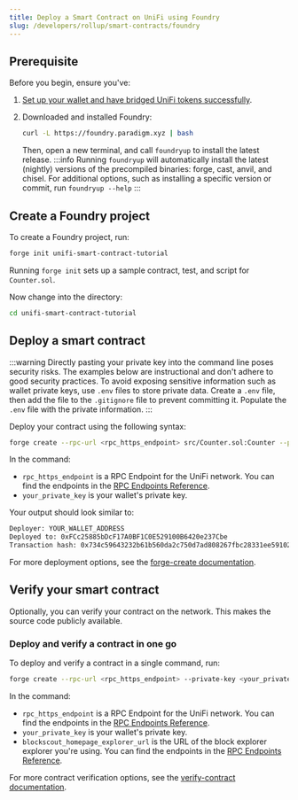 ```yaml
---
title: Deploy a Smart Contract on UniFi using Foundry
slug: /developers/rollup/smart-contracts/foundry
---
```


## Prerequisite

Before you begin, ensure you've:

1. [Set up your wallet and have bridged UniFi tokens successfully](../../../move-funds.md).
2. Downloaded and installed Foundry:

   ```bash
   curl -L https://foundry.paradigm.xyz | bash
   ```

   Then, open a new terminal, and call `foundryup` to install the latest release.
   :::info
   Running `foundryup` will automatically install the latest (nightly) versions of the precompiled binaries: forge, 
   cast, anvil, and chisel. For additional options, such as installing a specific version or commit, run `foundryup --help`
   :::

## Create a Foundry project

To create a Foundry project, run:

```bash
forge init unifi-smart-contract-tutorial
```

Running `forge init` sets up a sample contract, test, and script for `Counter.sol`.

Now change into the directory:

```bash
cd unifi-smart-contract-tutorial
```

## Deploy a smart contract

:::warning
Directly pasting your private key into the command line poses security risks. The examples below are instructional 
and don't adhere to good security practices. To avoid exposing sensitive information such as wallet private keys, 
use `.env` files to store private data. Create a `.env` file, then add the file to the `.gitignore` file to 
prevent committing it. Populate the `.env` file with the private information.
:::

Deploy your contract using the following syntax:

```bash
forge create --rpc-url <rpc_https_endpoint> src/Counter.sol:Counter --private-key <your_private_key>
```

In the command:

- `rpc_https_endpoint` is a RPC Endpoint for the UniFi network. You can find the endpoints in the
[RPC Endpoints Reference](../../reference/rpc-endpoints.md).
- `your_private_key` is your wallet's private key.

Your output should look similar to:

```bash
Deployer: YOUR_WALLET_ADDRESS
Deployed to: 0xFCc25885bDcF17A0BF1C0E529100B6420e237Cbe
Transaction hash: 0x734c59643232b61b560da2c750d7ad808267fbc28331ee59102e431ec9559097
```

For more deployment options, see the [forge-create documentation](https://book.getfoundry.sh/reference/forge/forge-create).

## Verify your smart contract

Optionally, you can verify your contract on the network. This makes the source code publicly available.

### Deploy and verify a contract in one go

To deploy and verify a contract in a single command, run:

```bash
forge create --rpc-url <rpc_https_endpoint> --private-key <your_private_key> src/Counter.sol:Counter --verify --verifier blockscout --verifier-url <blockscout_homepage_explorer_url>/api
```

In the command:

- `rpc_https_endpoint` is a RPC Endpoint for the UniFi network. You can find the endpoints in the [RPC Endpoints Reference](../../reference/rpc-endpoints.md).
- `your_private_key` is your wallet's private key.
- `blockscout_homepage_explorer_url` is the URL of the block explorer explorer you're using. You can find the endpoints
in the [RPC Endpoints Reference](../../reference/rpc-endpoints.md).

For more contract verification options, see the [verify-contract documentation](https://book.getfoundry.sh/reference/forge/forge-verify-contract).
